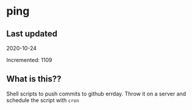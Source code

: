 # ping

## Last updated
2020-10-24

Incremented: 1109

## What is this??
Shell scripts to push commits to github errday. Throw it on a server and schedule the script with `cron`
